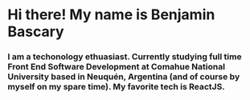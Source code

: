 # Hi there! My name is Benjamin Bascary

### I am a techonology ethuasiast. Currently studying full time Front End Software Development at Comahue National University based in Neuquén, Argentina (and of course by myself on my spare time). My favorite tech is ReactJS.